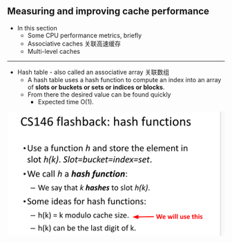 ## Measuring and improving cache performance

- In this section
  - Some CPU performance metrics, briefly
  - Associative caches 关联高速缓存
  - Multi-level caches

---

- Hash table - also called an associative array 关联数组
  - A hash table uses a hash function to compute an index into an array of 
    **slots or buckets or sets or indices or blocks**.
  - From there the desired value can be found quickly 
    - Expected time O(1).


![](img/2020-12-06-11-55-40.png)

